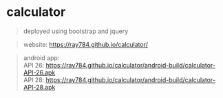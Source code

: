 # calculator

> deployed using bootstrap and jquery

> website: https://ray784.github.io/calculator/

> android app: <br>
	API 26: https://ray784.github.io/calculator/android-build/calculator-API-26.apk<br>
	API 28: https://ray784.github.io/calculator/android-build/calculator-API-28.apk
